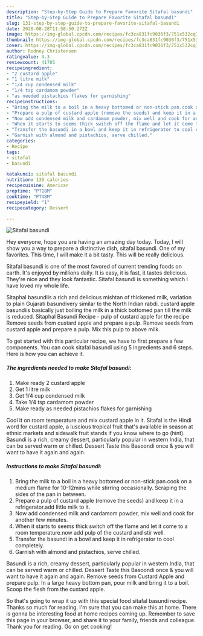 ```yaml
---
description: "Step-by-Step Guide to Prepare Favorite Sitafal basundi"
title: "Step-by-Step Guide to Prepare Favorite Sitafal basundi"
slug: 131-step-by-step-guide-to-prepare-favorite-sitafal-basundi
date: 2020-08-28T11:58:50.272Z
image: https://img-global.cpcdn.com/recipes/fc3ca831fc9036f3/751x532cq70/sitafal-basundi-recipe-main-photo.jpg
thumbnail: https://img-global.cpcdn.com/recipes/fc3ca831fc9036f3/751x532cq70/sitafal-basundi-recipe-main-photo.jpg
cover: https://img-global.cpcdn.com/recipes/fc3ca831fc9036f3/751x532cq70/sitafal-basundi-recipe-main-photo.jpg
author: Rodney Christensen
ratingvalue: 4.3
reviewcount: 41705
recipeingredient:
- "2 custard apple"
- "1 litre milk"
- "1/4 cup condensed milk"
- "1/4 tsp cardamom powder"
- "as needed pistachios flakes for garnishing"
recipeinstructions:
- "Bring the milk to a boil in a heavy bottomed or non-stick pan.cook on a medium flame for 10-12mins while stirring occasionally. Scraping the sides of the pan in between."
- "Prepare a pulp of custard apple (remove the seeds) and keep it in a refrigerator.add little milk to it."
- "Now add condensed milk and cardamom powder, mix well and cook for another few minutes."
- "When it starts to seems thick switch off the flame and let it come to a room temperature.now add pulp of the custard and stir well."
- "Transfer the basundi in a bowl and keep it in refrigerator to cool completely."
- "Garnish with almond and pistachios, serve chilled."
categories:
- Recipe
tags:
- sitafal
- basundi

katakunci: sitafal basundi 
nutrition: 130 calories
recipecuisine: American
preptime: "PT18M"
cooktime: "PT48M"
recipeyield: "1"
recipecategory: Dessert

---
```



![Sitafal basundi](https://img-global.cpcdn.com/recipes/fc3ca831fc9036f3/751x532cq70/sitafal-basundi-recipe-main-photo.jpg)

Hey everyone, hope you are having an amazing day today. Today, I will show you a way to prepare a distinctive dish, sitafal basundi. One of my favorites. This time, I will make it a bit tasty. This will be really delicious.

Sitafal basundi is one of the most favored of current trending foods on earth. It's enjoyed by millions daily. It is easy, it is fast, it tastes delicious. They're nice and they look fantastic. Sitafal basundi is something which I have loved my whole life.

Sitaphal basundiis a rich and delicious mishtan of thickened milk, variation to plain Gujarati basundivery similar to the North Indian rabdi. custard apple basundiis basically just boiling the milk in a thick bottomed pan till the milk is reduced. Sitaphal Basundi Recipe - pulp of custard apple for the recipe Remove seeds from custard apple and prepare a pulp. Remove seeds from custard apple and prepare a pulp. Mix this pulp to above milk.


To get started with this particular recipe, we have to first prepare a few components. You can cook sitafal basundi using 5 ingredients and 6 steps. Here is how you can achieve it.

<!--inarticleads1-->

##### The ingredients needed to make Sitafal basundi:

1. Make ready 2 custard apple
1. Get 1 litre milk
1. Get 1/4 cup condensed milk
1. Take 1/4 tsp cardamom powder
1. Make ready as needed pistachios flakes for garnishing


Cool it on room temperature and mix custard apple in it. Sitafal is the Hindi word for custard apple, a luscious tropical fruit that&#39;s available in season at ethnic markets and sidewalk fruit stands if you know where to go (hint). Basundi is a rich, creamy dessert, particularly popular in western India, that can be served warm or chilled. Dessert Taste this Basoondi once &amp; you will want to have it again and again. 

<!--inarticleads2-->

##### Instructions to make Sitafal basundi:

1. Bring the milk to a boil in a heavy bottomed or non-stick pan.cook on a medium flame for 10-12mins while stirring occasionally. Scraping the sides of the pan in between.
1. Prepare a pulp of custard apple (remove the seeds) and keep it in a refrigerator.add little milk to it.
1. Now add condensed milk and cardamom powder, mix well and cook for another few minutes.
1. When it starts to seems thick switch off the flame and let it come to a room temperature.now add pulp of the custard and stir well.
1. Transfer the basundi in a bowl and keep it in refrigerator to cool completely.
1. Garnish with almond and pistachios, serve chilled.


Basundi is a rich, creamy dessert, particularly popular in western India, that can be served warm or chilled. Dessert Taste this Basoondi once &amp; you will want to have it again and again. Remove seeds from Custard Apple and prepare pulp. In a large heavy bottom pan, pour milk and bring it to a boil. Scoop the flesh from the custard apple. 

So that's going to wrap it up with this special food sitafal basundi recipe. Thanks so much for reading. I'm sure that you can make this at home. There is gonna be interesting food at home recipes coming up. Remember to save this page in your browser, and share it to your family, friends and colleague. Thank you for reading. Go on get cooking!
